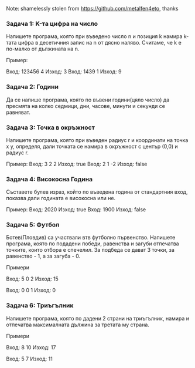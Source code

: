 
Note: shamelessly stolen from https://github.com/metalfen4eto, thanks

### Задача 1: K-та цифра на число
Напишете програма, която при въведено число n и позиция k намира k-тата цифра в десетичния
запис на n от дясно наляво. Считаме, че k е по-малко от дължината на n.

Пример:

Вход: 123456 4
Изход: 3
Вход: 1439 1
Изход: 9


### Задача 2: Години
Да се напише програма, която по въвени години(цяло число) да пресмята на колко седмици, дни,
часове, минути и секунди се равняват.


### Задача 3: Точка в окръжност
Напишете програма, която при въведен радиус r и координати на точка x y, определя, дали
точката се намира в окръжност с център (0,0) и радиус r.

Пример:
Вход: 3 2 2
Изход: true
Вход: 2 1 -2
Изход: false


### Задача 4: Високосна Година
Съставете булев израз, който по въведена година от стандартния вход,
показва дали годината е високосна или не.

Пример:
Вход: 2020
Изход: true
Вход: 1900
Изход: false


### Задача 5: Футбол
Ботев(Пловдив) са участвали втв футболно първенство. Напишете програма, която по подадени победи, равенства и загуби отпечатва точките, които отбора е спечелил. За подбеда се дават 3 точки, за равенство - 1, а за загуба - 0.

Примери

Вход:  5 0 2
Изход: 15

Вход:  0 0 1
Изход: 0

### Задача 6: Триъгълник
Напишете програма, която по дадени 2 страни на триъгълник, намира и отпечатва максималната дължина за третата му страна.

Примери

Вход:  8 10
Изход: 17

Вход:  5 7
Изход: 11
